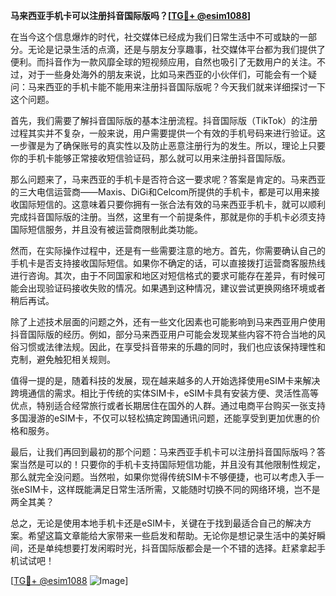 **马来西亚手机卡可以注册抖音国际版吗？[[TG💪+ @esim1088](https://t.me/s/esim1088)]**

在当今这个信息爆炸的时代，社交媒体已经成为我们日常生活中不可或缺的一部分。无论是记录生活的点滴，还是与朋友分享趣事，社交媒体平台都为我们提供了便利。而抖音作为一款风靡全球的短视频应用，自然也吸引了无数用户的关注。不过，对于一些身处海外的朋友来说，比如马来西亚的小伙伴们，可能会有一个疑问：马来西亚的手机卡能不能用来注册抖音国际版呢？今天我们就来详细探讨一下这个问题。

首先，我们需要了解抖音国际版的基本注册流程。抖音国际版（TikTok）的注册过程其实并不复杂，一般来说，用户需要提供一个有效的手机号码来进行验证。这一步骤是为了确保账号的真实性以及防止恶意注册行为的发生。所以，理论上只要你的手机卡能够正常接收短信验证码，那么就可以用来注册抖音国际版。

那么问题来了，马来西亚的手机卡是否符合这一要求呢？答案是肯定的。马来西亚的三大电信运营商——Maxis、DiGi和Celcom所提供的手机卡，都是可以用来接收国际短信的。这意味着只要你拥有一张合法有效的马来西亚手机卡，就可以顺利完成抖音国际版的注册。当然，这里有一个前提条件，那就是你的手机卡必须支持国际短信服务，并且没有被运营商限制此类功能。

然而，在实际操作过程中，还是有一些需要注意的地方。首先，你需要确认自己的手机卡是否支持接收国际短信。如果你不确定的话，可以直接拨打运营商客服热线进行咨询。其次，由于不同国家和地区对短信格式的要求可能存在差异，有时候可能会出现验证码接收失败的情况。如果遇到这种情况，建议尝试更换网络环境或者稍后再试。

除了上述技术层面的问题之外，还有一些文化因素也可能影响到马来西亚用户使用抖音国际版的经历。例如，部分马来西亚用户可能会发现某些内容不符合当地的风俗习惯或法律法规。因此，在享受抖音带来的乐趣的同时，我们也应该保持理性和克制，避免触犯相关规则。

值得一提的是，随着科技的发展，现在越来越多的人开始选择使用eSIM卡来解决跨境通信的需求。相比于传统的实体SIM卡，eSIM卡具有安装方便、灵活性高等优点，特别适合经常旅行或者长期居住在国外的人群。通过电商平台购买一张支持多国漫游的eSIM卡，不仅可以轻松搞定跨国通讯问题，还能享受到更加优惠的价格和服务。

最后，让我们再回到最初的那个问题：马来西亚手机卡可以注册抖音国际版吗？答案当然是可以的！只要你的手机卡支持国际短信功能，并且没有其他限制性规定，那么就完全没问题。当然啦，如果你觉得传统SIM卡不够便捷，也可以考虑入手一张eSIM卡，这样既能满足日常生活所需，又能随时切换不同的网络环境，岂不是两全其美？

总之，无论是使用本地手机卡还是eSIM卡，关键在于找到最适合自己的解决方案。希望这篇文章能给大家带来一些启发和帮助。无论你是想记录生活中的美好瞬间，还是单纯想要打发闲暇时光，抖音国际版都会是一个不错的选择。赶紧拿起手机试试吧！

[[TG💪+ @esim1088](https://t.me/s/esim1088) ![Image](https://i.postimg.cc/4NQfJmqS/Snipaste-2025-05-13-00-14-12.png)]